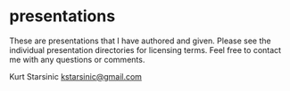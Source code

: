 presentations
=============

These are presentations that I have authored and given. Please see the individual
presentation directories for licensing terms. Feel free to contact me with any
questions or comments.

Kurt Starsinic
kstarsinic@gmail.com

